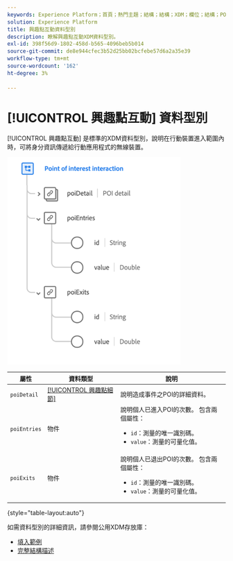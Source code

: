 ```yaml
---
keywords: Experience Platform；首頁；熱門主題；結構；結構；XDM；欄位；結構；POI；互動；興趣點；興趣點；資料型別；資料型別；
solution: Experience Platform
title: 興趣點互動資料型別
description: 瞭解興趣點互動XDM資料型別。
exl-id: 398f56d9-1802-458d-b565-4096beb5b014
source-git-commit: de8e944cfec3b52d25bb02bcfebe57d6a2a35e39
workflow-type: tm+mt
source-wordcount: '162'
ht-degree: 3%

---
```


# [!UICONTROL 興趣點互動] 資料型別

[!UICONTROL 興趣點互動] 是標準的XDM資料型別，說明在行動裝置進入範圍內時，可將身分資訊傳遞給行動應用程式的無線裝置。

<img src="../images/data-types/poi-interaction.png" width="400" /><br />

| 屬性 | 資料類型 | 說明 |
| --- | --- | --- |
| `poiDetail` | [[!UICONTROL 興趣點細節]](./poi-details.md) | 說明造成事件之POI的詳細資料。 |
| `poiEntries` | 物件 | 說明個人已進入POI的次數。 包含兩個屬性： <ul><li>`id`：測量的唯一識別碼。</li><li>`value`：測量的可量化值。</li></ul> |
| `poiExits` | 物件 | 說明個人已退出POI的次數。 包含兩個屬性： <ul><li>`id`：測量的唯一識別碼。</li><li>`value`：測量的可量化值。</li></ul> |

{style="table-layout:auto"}

如需資料型別的詳細資訊，請參閱公用XDM存放庫：

* [填入範例](https://github.com/adobe/xdm/blob/master/components/datatypes/deprecated/poi-interaction.example.1.json)
* [完整結構描述](https://github.com/adobe/xdm/blob/master/components/datatypes/deprecated/poi-interaction.schema.json)
